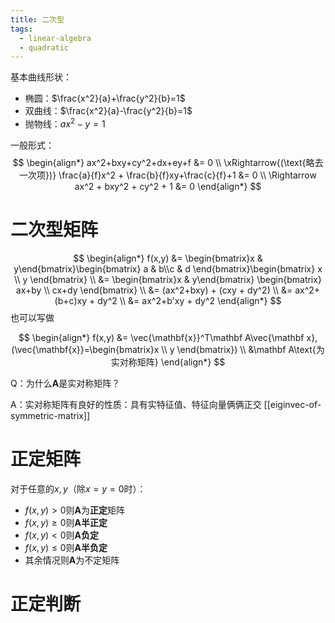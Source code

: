 ```yaml
---
title: 二次型
tags:
  - linear-algebra
  - quadratic
---
```


基本曲线形状：

- 椭圆：$\frac{x^2}{a}+\frac{y^2}{b}=1$
- 双曲线：$\frac{x^2}{a}-\frac{y^2}{b}=1$
- 抛物线：$ax^2-y=1$

一般形式：
$$
\begin{align*}
ax^2+bxy+cy^2+dx+ey+f &= 0 \\
\xRightarrow{(\text{略去一次项})} \frac{a}{f}x^2 + \frac{b}{f}xy+\frac{c}{f}+1 &= 0 \\
\Rightarrow ax^2 + bxy^2 + cy^2 + 1 &= 0
\end{align*}
$$
# 二次型矩阵
$$
\begin{align*}
f(x,y) &= \begin{bmatrix}x & y\end{bmatrix}\begin{bmatrix}
a & b\\c & d
\end{bmatrix}\begin{bmatrix}
x \\ y
\end{bmatrix} \\
&= \begin{bmatrix}x & y\end{bmatrix} \begin{bmatrix}
ax+by \\ cx+dy
\end{bmatrix} \\
&= (ax^2+bxy) + (cxy + dy^2) \\
&= ax^2+(b+c)xy + dy^2 \\
&= ax^2+b'xy + dy^2
\end{align*}
$$
也可以写做

$$
\begin{align*}
f(x,y) &=  \vec{\mathbf{x}}^T\mathbf A\vec{\mathbf x},(\vec{\mathbf{x}}=\begin{bmatrix}x \\ y \end{bmatrix}) \\
&\mathbf A\text{为实对称矩阵}
\end{align*}
$$

Q：为什么$\mathbf A$是实对称矩阵？

A：实对称矩阵有良好的性质：具有实特征值、特征向量俩俩正交
[[eiginvec-of-symmetric-matrix]]

# 正定矩阵

对于任意的$x,y$（除$x=y=0$时）：

- $f(x,y) > 0$则$\mathbf A$为**正定**矩阵
- $f(x,y) \ge 0$则$\mathbf A$**半正定**
- $f(x,y) < 0$则$\mathbf A$**负定**
- $f(x,y) \le 0$则$\mathbf A$**半负定**
- 其余情况则$\mathbf A$为不定矩阵

# 正定判断
